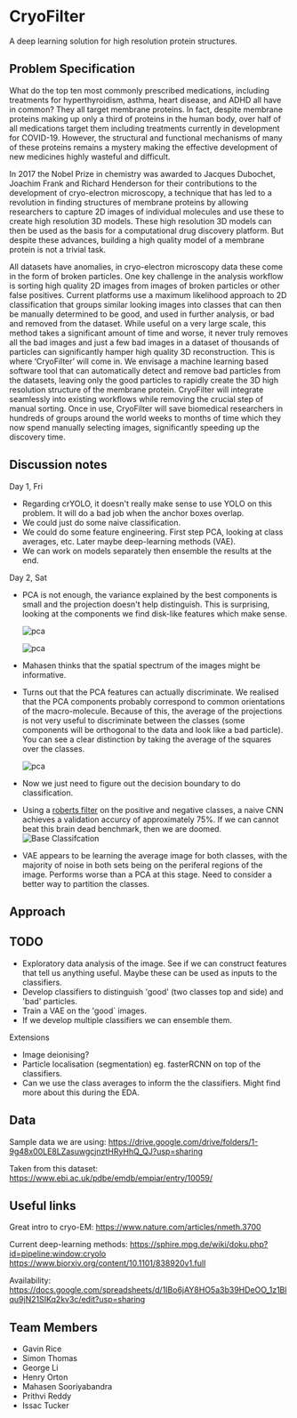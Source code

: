 # CryoFilter

A deep learning solution for high resolution protein structures.

## Problem Specification

What do the top ten most commonly prescribed medications, including treatments for hyperthyroidism, asthma, heart disease, and ADHD all have in common? They all target membrane proteins. In fact, despite membrane proteins making up only a third of proteins in the human body, over half of all medications target them including treatments currently in development for COVID-19. However, the structural and functional mechanisms of many of these proteins remains a mystery making the effective development of new medicines highly wasteful and difficult.

In 2017 the Nobel Prize in chemistry was awarded to Jacques Dubochet, Joachim Frank and Richard Henderson for their contributions to the development of cryo-electron microscopy, a technique that has led to a revolution in finding structures of membrane proteins by allowing researchers to capture 2D images of individual molecules and use these to create high resolution 3D models. These high resolution 3D models can then be used as the basis for a computational drug discovery platform. But despite these advances, building a high quality model of a membrane protein is not a trivial task.

All datasets have anomalies, in cryo-electron microscopy data these come in the form of broken particles. One key challenge in the analysis workflow is sorting high quality 2D images from images of broken particles or other false positives. Current platforms use a maximum likelihood approach to 2D classification that groups similar looking images into classes that can then be manually determined to be good, and used in further analysis, or bad and removed from the dataset. While useful on a very large scale, this method takes a significant amount of time and worse, it never truly removes all the bad images and just a few bad images in a dataset of thousands of particles can significantly hamper high quality 3D reconstruction.
This is where ‘CryoFilter’ will come in. We envisage a machine learning based software tool that can automatically detect and remove bad particles from the datasets, leaving only the good particles to rapidly create the 3D high resolution structure of the membrane protein. CryoFilter will integrate seamlessly into existing workflows while removing the crucial step of manual sorting. Once in use, CryoFilter will save biomedical researchers in hundreds of groups around the world weeks to months of time which they now spend manually selecting images, significantly speeding up the discovery time.

## Discussion notes

Day 1, Fri

- Regarding crYOLO, it doesn't really make sense to use YOLO on this problem. It will do a bad job when the anchor boxes overlap.
- We could just do some naive classification.
- We could do some feature engineering. First step PCA, looking at class averages, etc. Later maybe deep-learning methods (VAE).
- We can work on models separately then ensemble the results at the end.

Day 2, Sat

- PCA is not enough, the variance explained by the best components is small and the projection doesn't help distinguish. This is surprising, looking at the components we find disk-like features which make sense.

  ![pca](https://github.com/HealthHackAu2020/CryoFilter/blob/master/figures/pca_proj.png?raw=true)

  ![pca](https://github.com/HealthHackAu2020/CryoFilter/blob/master/figures/pca_plot.png?raw=true)

- Mahasen thinks that the spatial spectrum of the images might be informative.
- Turns out that the PCA features can actually discriminate. We realised that the PCA components probably correspond to common orientations of the macro-molecule. Because of this, the average of the projections is not very useful to discriminate between the classes (some components will be orthogonal to the data and look like a bad particle). You can see a clear distinction by taking the average of the squares over the classes.

  ![pca](https://github.com/HealthHackAu2020/CryoFilter/blob/master/figures/pca_plot_squared.png?raw=true)

- Now we just need to figure out the decision boundary to do classification.


- Using a [roberts filter](http://man.hubwiz.com/docset/Scikit-image.docset/Contents/Resources/Documents/api/skimage.filters.html#skimage.filters.roberts) on the
positive and negative classes, a naive CNN achieves a validation accurcy of approximately 75%. If we can cannot beat this brain dead benchmark, then we are doomed.
![Base Classifcation](https://github.com/HealthHackAu2020/CryoFilter/blob/master/figures/roberts_filter_classifcation.png?raw=true)

- VAE appears to be learning the average image for both classes, with the majority of noise in both sets being on the periferal regions of the image. Performs worse than a PCA at this stage. Need to consider a better way to partition the classes.

## Approach

## TODO

- Exploratory data analysis of the image. See if we can construct features that tell us anything useful. Maybe these can be used as inputs to the classifiers.
- Develop classifiers to distinguish 'good' (two classes top and side) and 'bad' particles.
- Train a VAE on the 'good` images.
- If we develop multiple classifiers we can ensemble them.

Extensions

- Image deionising?
- Particle localisation (segmentation) eg. fasterRCNN on top of the classifiers.
- Can we use the class averages to inform the the classifiers. Might find more about this during the EDA.

## Data

Sample data we are using:
https://drive.google.com/drive/folders/1-9g48x00LE8LZasuwgcjnztHRyHhQ_QJ?usp=sharing

Taken from this dataset:
https://www.ebi.ac.uk/pdbe/emdb/empiar/entry/10059/

## Useful links

Great intro to cryo-EM:
https://www.nature.com/articles/nmeth.3700

Current deep-learning methods:
https://sphire.mpg.de/wiki/doku.php?id=pipeline:window:cryolo
https://www.biorxiv.org/content/10.1101/838920v1.full

Availability:
https://docs.google.com/spreadsheets/d/1IBo6jAY8HO5a3b39HDeOO_1z1Blqu9jN21SIKq2kv3c/edit?usp=sharing

## Team Members

- Gavin Rice
- Simon Thomas
- George Li
- Henry Orton
- Mahasen Sooriyabandra
- Prithvi Reddy
- Issac Tucker
